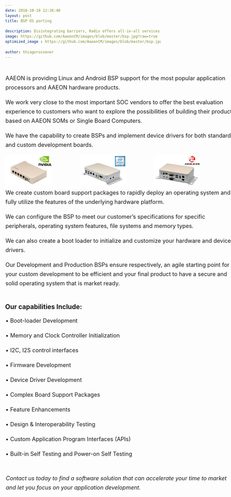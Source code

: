 ```yaml
---
date: 2018-10-10 12:26:40
layout: post
title: BSP OS porting

description: Disintegrating barriers, Radix offers all-in-all services of Board Support Package and Operating System Porting laying from implementation to customization, which has been trusted and implemented successfully over the years
image: https://github.com/AaeonCM/images/blob/master/bsp.jpg?raw=true
optimized_image : https://github.com/AaeonCM/images/blob/master/bsp.jpg?raw=true

author: thiagorossener
---
```



<div style="display: table;width:750px;margin:0 auto; border:#FFFFFF 1px solid;" class="text001">
<br>
AAEON is providing Linux and Android BSP support for the most popular application processors and AAEON hardware products.<br>

We work very close to the most important SOC vendors to offer the best evaluation experience to customers who want to explore the possibilities of building their products based on AAEON SOMs or Single Board Computers.<br>

We have the capability to create BSPs and implement device drivers for both standard and custom development boards.<br>

<!-- <div style="display:inline-block;float:right;"><img src="https://github.com/AaeonCM/images/blob/master/bsp1.jpg?raw=true" />
</div> -->
</div>

<div style="display: table;width:750px;margin:0 auto; border:#FFFFFF 1px solid;">
<div class="div-inline"><img src="https://github.com/AaeonCM/images/blob/master/bsp1.jpg?raw=true" /></div> 
<div class="div-inline"><img src="https://github.com/AaeonCM/images/blob/master/bsp2.jpg?raw=true" /></div> 
<div class="div-inline"><img src="https://github.com/AaeonCM/images/blob/master/bsp3.jpg?raw=true" /></div> 
</div>
<div style="display: table;width:750px;margin:0 auto; border:#FFFFFF 1px solid;" class="text001">
We create custom board support packages to rapidly deploy an operating system and fully utilize the features of the underlying hardware platform.

We can configure the BSP to meet our customer’s specifications for specific peripherals, operating system features, file systems and memory types.

We can also create a boot loader to initialize and customize your hardware and device drivers.

Our Development and Production BSPs ensure respectively, an agile starting point for your custom development to be efficient and your final product to have a secure and solid operating system that is market ready.
</div>
 
## Our capabilities Include:
<div style="width:100%">
<div style="display: table;width:750px;margin:0 auto; border:#FFFFFF 1px solid;">
<div style="display:inline-block;float:left;" class="text001">
 • Boot-loader Development<br>

 • Memory and Clock Controller Initialization<br>

 • I2C, I2S control interfaces<br>

 • Firmware Development<br>

 • Device Driver Development<br>

 • Complex Board Support Packages<br>

 • Feature Enhancements<br>

 • Design & Interoperability Testing<br>

 • Custom Application Program Interfaces (APIs)<br>

 • Built-in Self Testing and Power-on Self Testing<br>
 <!-- <div style="display:inline-block;float:right;"><img src="https://github.com/AaeonCM/images/blob/master/bsp2.jpg?raw=true" /></div>
</div> -->
</div>
 <br>
<div style="display: table;width:750px;margin:0 auto; border:#FFFFFF 1px solid;font-style:italic;" class="text001">
<br>
Contact us today to find a software solution that can accelerate your time to market and let you focus on your application development.

</div>




















<style>
.fancytable{border:1px solid #cccccc; width:100%; border-collapse:collapse;}
.fancytable td{ border:1px solid #cccccc; color:#555555; text-align:center; line-height:28px;}
.headerrow{background-color:#0066cc;height:30px;}
.datarowodd{background-color:#ffffff;}
.dataroweven{background-color:#efefef;}
.datarowodd td{background-color:#ffffff;}
.headerrow td{ color:#ffffff; text-align:center;}
.dataroweven td{ background-color:#efefef;}
.text001{font-size:18px;line-height: 30px;} 
/* 設置一個命名為text001類（使用class=example）字體大小為18px 行距30px
*/ 
.div-inline{ float: left;

  margin-right: 90px;} 
</style>





